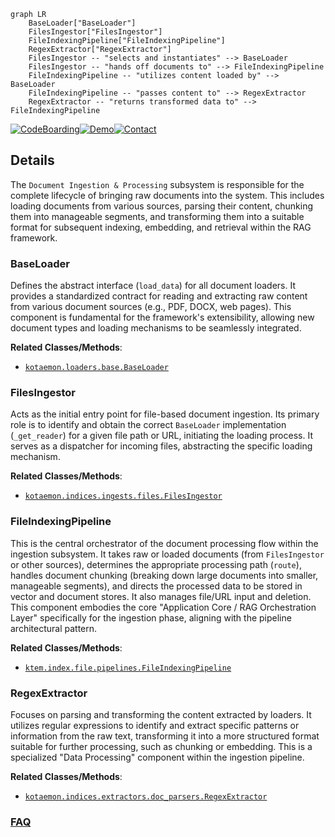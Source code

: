 ```mermaid
graph LR
    BaseLoader["BaseLoader"]
    FilesIngestor["FilesIngestor"]
    FileIndexingPipeline["FileIndexingPipeline"]
    RegexExtractor["RegexExtractor"]
    FilesIngestor -- "selects and instantiates" --> BaseLoader
    FilesIngestor -- "hands off documents to" --> FileIndexingPipeline
    FileIndexingPipeline -- "utilizes content loaded by" --> BaseLoader
    FileIndexingPipeline -- "passes content to" --> RegexExtractor
    RegexExtractor -- "returns transformed data to" --> FileIndexingPipeline
```

[![CodeBoarding](https://img.shields.io/badge/Generated%20by-CodeBoarding-9cf?style=flat-square)](https://github.com/CodeBoarding/GeneratedOnBoardings)[![Demo](https://img.shields.io/badge/Try%20our-Demo-blue?style=flat-square)](https://www.codeboarding.org/demo)[![Contact](https://img.shields.io/badge/Contact%20us%20-%20contact@codeboarding.org-lightgrey?style=flat-square)](mailto:contact@codeboarding.org)

## Details

The `Document Ingestion & Processing` subsystem is responsible for the complete lifecycle of bringing raw documents into the system. This includes loading documents from various sources, parsing their content, chunking them into manageable segments, and transforming them into a suitable format for subsequent indexing, embedding, and retrieval within the RAG framework.

### BaseLoader
Defines the abstract interface (`load_data`) for all document loaders. It provides a standardized contract for reading and extracting raw content from various document sources (e.g., PDF, DOCX, web pages). This component is fundamental for the framework's extensibility, allowing new document types and loading mechanisms to be seamlessly integrated.


**Related Classes/Methods**:

- <a href="https://github.com/Cinnamon/kotaemon/blob/main/libs/kotaemon/kotaemon/loaders/base.py" target="_blank" rel="noopener noreferrer">`kotaemon.loaders.base.BaseLoader`</a>


### FilesIngestor
Acts as the initial entry point for file-based document ingestion. Its primary role is to identify and obtain the correct `BaseLoader` implementation (`_get_reader`) for a given file path or URL, initiating the loading process. It serves as a dispatcher for incoming files, abstracting the specific loading mechanism.


**Related Classes/Methods**:

- <a href="https://github.com/Cinnamon/kotaemon/blob/main/libs/kotaemon/kotaemon/indices/ingests/files.py" target="_blank" rel="noopener noreferrer">`kotaemon.indices.ingests.files.FilesIngestor`</a>


### FileIndexingPipeline
This is the central orchestrator of the document processing flow within the ingestion subsystem. It takes raw or loaded documents (from `FilesIngestor` or other sources), determines the appropriate processing path (`route`), handles document chunking (breaking down large documents into smaller, manageable segments), and directs the processed data to be stored in vector and document stores. It also manages file/URL input and deletion. This component embodies the core "Application Core / RAG Orchestration Layer" specifically for the ingestion phase, aligning with the pipeline architectural pattern.


**Related Classes/Methods**:

- <a href="https://github.com/Cinnamon/kotaemon/blob/main/libs/ktem/ktem/index/file/pipelines.py" target="_blank" rel="noopener noreferrer">`ktem.index.file.pipelines.FileIndexingPipeline`</a>


### RegexExtractor
Focuses on parsing and transforming the content extracted by loaders. It utilizes regular expressions to identify and extract specific patterns or information from the raw text, transforming it into a more structured format suitable for further processing, such as chunking or embedding. This is a specialized "Data Processing" component within the ingestion pipeline.


**Related Classes/Methods**:

- <a href="https://github.com/Cinnamon/kotaemon/blob/main/libs/kotaemon/kotaemon/indices/extractors/doc_parsers.py" target="_blank" rel="noopener noreferrer">`kotaemon.indices.extractors.doc_parsers.RegexExtractor`</a>




### [FAQ](https://github.com/CodeBoarding/GeneratedOnBoardings/tree/main?tab=readme-ov-file#faq)